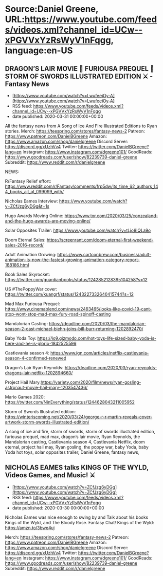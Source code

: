# Source:Daniel Greene, URL:https://www.youtube.com/feeds/videos.xml?channel_id=UCw--xPGVVxYzRsWyV1nFqgg, language:en-US

## DRAGON’S LAIR MOVIE 🐉 FURIOUSA PREQUEL 🤬 STORM OF SWORDS ILLUSTRATED EDITION ⚔️ - Fantasy News
 - [https://www.youtube.com/watch?v=LwufeeiOy-A](https://www.youtube.com/watch?v=LwufeeiOy-A)
 - RSS feed: https://www.youtube.com/feeds/videos.xml?channel_id=UCw--xPGVVxYzRsWyV1nFqgg
 - date published: 2020-03-31 00:00:00+00:00

All the fantasy news from A Song of Ice And Fire Illustrated Editions to Ryan stories. 
Merch: https://teespring.com/stores/fantasy-news-2
Patreon: https://www.patreon.com/DanielBGreene
Amazon: https://www.amazon.com/shop/danielgreene
Discord Server: https://discord.gg/xUzhVv4
Twitter: https://twitter.com/DanielBGreene?lang=en
Instagram: https://www.instagram.com/dgreene101/
GoodReads: https://www.goodreads.com/user/show/82239739-daniel-greene
Subreddit: https://www.reddit.com/r/danielgreene

NEWS:

R/Fantasy Relief effort: https://www.reddit.com/r/Fantasy/comments/frp5dw/its_time_62_authors_144_books_all_at_099099_with/

Nicholas Eames Interview: https://www.youtube.com/watch?v=ZCfJzg6yDGg&t=1s

Hugo Awards Moving Online: https://www.tor.com/2020/03/25/conzealand-and-the-hugo-awards-are-moving-online/

Solar Opposites Trailer: https://www.youtube.com/watch?v=tLjo8IQLa9o

Doom Eternal Sales: https://screenrant.com/doom-eternal-first-weekend-sales-2016-record/

Adult Animation Growing: https://www.cartoonbrew.com/business/adult-animation-is-now-the-fastest-growing-animation-category-report-188186.html

Book Sales Skyrocket: https://twitter.com/guardianbooks/status/1242852128395104258?s=12

US #ThePoppyWar cover: https://twitter.com/kuangrf/status/1243227332640415744?s=12

Mad Max Furiousa Prequel: https://www.cinemablend.com/news/2493465/looks-like-covid-19-cant-stop-wont-stop-mad-max-fury-road-spinoff-casting

Mandalorian Casting: https://deadline.com/2020/03/the-mandalorian-season-2-cast-michael-biehn-joins-bill-burr-returning-1202892470/

Baby Yoda Toy: https://io9.gizmodo.com/hot-toys-life-sized-baby-yoda-is-here-and-he-is-glorio-1842525596

Castlevania season 4: https://www.ign.com/articles/netflix-castlevania-season-4-confirmed-renewed

Dragon’s Lair Ryan Reynolds: https://deadline.com/2020/03/ryan-reynolds-dragons-lair-netflix-1202894660/

Project Hail Mary:https://variety.com/2020/film/news/ryan-gosling-astronaut-movie-hail-mary-1203547436/

Mario Games 2020: https://twitter.com/NinEverything/status/1244628043211005952

Storm of Swords Illustrated edition: https://winteriscoming.net/2020/03/24/george-r-r-martin-reveals-cover-artwork-storm-swords-illustrated-edition/

A song of ice and fire, storm of swords, storm of swords illustrated edition, furiousa prequel, mad max, dragon’s lair movie, Ryan Reynolds, the Mandalorian casting, Castlevania season 4, Castlevania Netflix, doom eternal, project hail may, Ryan gosling, the poppy war, baby Yoda, baby Yoda hot toys, solar opposites trailer, Daniel Greene, fantasy news,

## NICHOLAS EAMES talks KINGS OF THE WYLD, Videos Games, and Music! ⚔️
 - [https://www.youtube.com/watch?v=ZCfJzg6yDGg](https://www.youtube.com/watch?v=ZCfJzg6yDGg)
 - RSS feed: https://www.youtube.com/feeds/videos.xml?channel_id=UCw--xPGVVxYzRsWyV1nFqgg
 - date published: 2020-03-30 00:00:00+00:00

Nicholas Eames was nice enough to swing by and Talk about his books Kings of the Wyld, and The Bloody Rose. Fantasy Chat! 
Kings of the Wyld: https://amzn.to/3bwe4uj

Merch: https://teespring.com/stores/fantasy-news-2
Patreon: https://www.patreon.com/DanielBGreene
Amazon: https://www.amazon.com/shop/danielgreene
Discord Server: https://discord.gg/xUzhVv4
Twitter: https://twitter.com/DanielBGreene?lang=en
Instagram: https://www.instagram.com/dgreene101/
GoodReads: https://www.goodreads.com/user/show/82239739-daniel-greene
Subreddit: https://www.reddit.com/r/danielgreene

